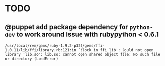 # TODO

## @puppet add package dependency for `python-dev` to work around issue with rubypython < 0.6.1

    /usr/local/rvm/gems/ruby-1.9.2-p320/gems/ffi-1.0.11/lib/ffi/library.rb:121:in `block in ffi_lib': Could not open library 'lib.so': lib.so: cannot open shared object file: No such file or directory (LoadError)
